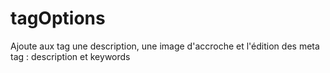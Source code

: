 # tagOptions
Ajoute aux tag une description, une image d'accroche et l'édition des meta tag : description et keywords
